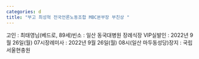 ```yaml
---
categories: d
title: "부고 최성혁 전국언론노동조합 MBC본부장 부친상 "
---
```

고인 : 최태영님(베드로, 89세)빈소 : 일산 동국대병원 장례식장 VIP실발인 : 2022년 9월 26일(월) 07시장례미사 : 2022년 9월 26일(월) 08시(일산 마두동성당)장지 : 국립서울현충원